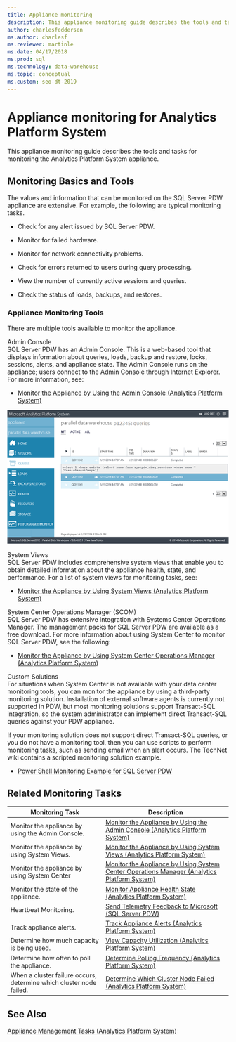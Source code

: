 ```yaml
---
title: Appliance monitoring
description: This appliance monitoring guide describes the tools and tasks for monitoring the Analytics Platform System appliance.
author: charlesfeddersen
ms.author: charlesf
ms.reviewer: martinle
ms.date: 04/17/2018
ms.prod: sql
ms.technology: data-warehouse
ms.topic: conceptual
ms.custom: seo-dt-2019
---
```


# Appliance monitoring for Analytics Platform System
This appliance monitoring guide describes the tools and tasks for monitoring the Analytics Platform System appliance.  
  
## <a name="Basics"></a>Monitoring Basics and Tools  
The values and information that can be monitored on the SQL Server PDW appliance are extensive. For example, the following are typical monitoring tasks.  
  
-   Check for any alert issued by SQL Server PDW.  
  
-   Monitor for failed hardware.  
  
-   Monitor for network connectivity problems.  
  
-   Check for errors returned to users during query processing.  
  
-   View the number of currently active sessions and queries.  
  
-   Check the status of loads, backups, and restores.  
  
### Appliance Monitoring Tools  
There are multiple tools available to monitor the appliance.  
  
Admin Console  
SQL Server PDW has an Admin Console. This is a web-based tool that displays information about queries, loads, backup and restore, locks, sessions, alerts, and appliance state. The Admin Console runs on the appliance; users connect to the Admin Console through Internet Explorer. For more information, see:  
  
-   [Monitor the Appliance by Using the Admin Console &#40;Analytics Platform System&#41;](monitor-the-appliance-by-using-the-admin-console.md)  
  
![PDW Admin Console Alerts](./media/appliance-monitoring/SQL_Server_PDW_AdminConsol_Queries.png "SQL_Server_PDW_AdminConsol_Queries")  
  
System Views  
SQL Server PDW includes comprehensive system views that enable you to obtain detailed information about the appliance health, state, and performance. For a list of system views for monitoring tasks, see:  
  
-   [Monitor the Appliance by Using System Views &#40;Analytics Platform System&#41;](monitor-the-appliance-by-using-system-views.md)  
  
System Center Operations Manager (SCOM)  
SQL Server PDW has extensive integration with Systems Center Operations Manager. The management packs for SQL Server PDW are available as a free download. For more information about using System Center to monitor SQL Server PDW, see the following:  
  
-   [Monitor the Appliance by Using System Center Operations Manager &#40;Analytics Platform System&#41;](monitor-the-appliance-by-using-system-center-operations-manager.md)  
  
Custom Solutions  
For situations when System Center is not available with your data center monitoring tools, you can monitor the appliance by using a third-party monitoring solution. Installation of external software agents is currently not supported in PDW, but most monitoring solutions support Transact\-SQL integration, so the system administrator can implement direct Transact\-SQL queries against your PDW appliance.  
  
If your monitoring solution does not support direct Transact\-SQL queries, or you do not have a monitoring tool, then you can use scripts to perform monitoring tasks, such as sending email when an alert occurs.  The TechNet wiki contains a scripted monitoring solution example.  
  
-   [Power Shell Monitoring Example for SQL Server PDW](https://go.microsoft.com/fwlink/?LinkId=248020)  
   
## <a name="Tasks"></a>Related Monitoring Tasks  
  
|Monitoring Task|Description|  
|-------------------|---------------|  
|Monitor the appliance by using the Admin Console.|[Monitor the Appliance by Using the Admin Console &#40;Analytics Platform System&#41;](monitor-the-appliance-by-using-the-admin-console.md)|  
|Monitor the appliance by using System Views.|[Monitor the Appliance by Using System Views &#40;Analytics Platform System&#41;](monitor-the-appliance-by-using-system-views.md)|  
|Monitor the appliance by using System Center|[Monitor the Appliance by Using System Center Operations Manager &#40;Analytics Platform System&#41;](monitor-the-appliance-by-using-system-center-operations-manager.md)|  
|Monitor the state of the appliance.|[Monitor Appliance Health State &#40;Analytics Platform System&#41;](monitor-appliance-health-state.md)|  
|Heartbeat Monitoring.|[Send Telemetry Feedback to Microsoft &#40;SQL Server PDW&#41;](send-telemetry-feedback-to-microsoft-sql-server-pdw.md)|  
|Track appliance alerts.|[Track Appliance Alerts &#40;Analytics Platform System&#41;](track-appliance-alerts.md)|  
|Determine how much capacity is being used.|[View Capacity Utilization &#40;Analytics Platform System&#41;](view-capacity-utilization.md)|  
|Determine how often to poll the appliance.|[Determine Polling Frequency &#40;Analytics Platform System&#41;](determine-polling-frequency.md)|  
|When a cluster failure occurs, determine which cluster node failed.|[Determine Which Cluster Node Failed &#40;Analytics Platform System&#41;](determine-which-cluster-node-failed.md)|  


<!-- MISSING LINKS |Monitor loads.|[Monitor Loads &#40;SQL Server PDW&#41;](../sqlpdw/monitor-loads-sql-server-pdw.md)|  -->  
<!-- MISSING LINKS |Monitor backups and restores.|[Monitor Backups and Restores &#40;SQL Server PDW&#41;](../sqlpdw/monitor-backups-and-restores-sql-server-pdw.md)|  -->  
<!-- MISSING LINKS |Monitor the active queries.|[Monitoring Active Queries &#40;SQL Server PDW&#41;](../sqlpdw/monitoring-active-queries-sql-server-pdw.md)|  -->  
  
## See Also  
<!-- MISSING LINKS [Common Metadata Query Examples &#40;SQL Server PDW&#41;](../sqlpdw/common-metadata-query-examples-sql-server-pdw.md)  -->  
[Appliance Management Tasks &#40;Analytics Platform System&#41;](appliance-management-tasks.md)  
  
